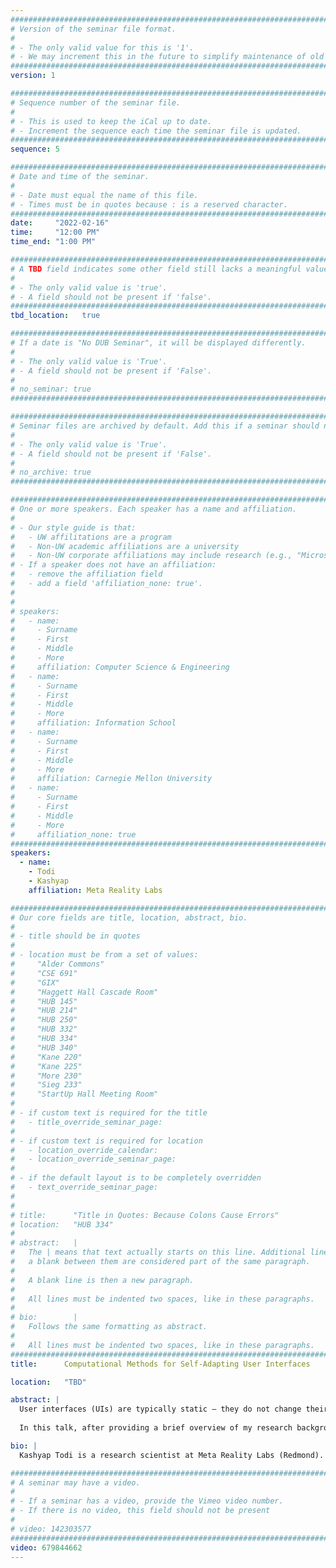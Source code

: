 ```yaml
---
################################################################################
# Version of the seminar file format.
#
# - The only valid value for this is '1'.
# - We may increment this in the future to simplify maintenance of old seminars.
################################################################################
version: 1

################################################################################
# Sequence number of the seminar file.
#
# - This is used to keep the iCal up to date.
# - Increment the sequence each time the seminar file is updated.
################################################################################
sequence: 5

################################################################################
# Date and time of the seminar.
#
# - Date must equal the name of this file.
# - Times must be in quotes because : is a reserved character.
################################################################################
date:     "2022-02-16"
time:     "12:00 PM"
time_end: "1:00 PM"

################################################################################
# A TBD field indicates some other field still lacks a meaningful value.
#
# - The only valid value is 'true'.
# - A field should not be present if 'false'.
################################################################################
tbd_location:   true

################################################################################
# If a date is "No DUB Seminar", it will be displayed differently.
#
# - The only valid value is 'True'.
# - A field should not be present if 'False'.
#
# no_seminar: true
################################################################################

################################################################################
# Seminar files are archived by default. Add this if a seminar should not be.
#
# - The only valid value is 'True'.
# - A field should not be present if 'False'.
#
# no_archive: true
################################################################################

################################################################################
# One or more speakers. Each speaker has a name and affiliation.
#
# - Our style guide is that:
#   - UW affilitations are a program
#   - Non-UW academic affiliations are a university
#   - Non-UW corporate affiliations may include research (e.g., "Microsoft Research")
# - If a speaker does not have an affiliation:
#   - remove the affiliation field
#   - add a field 'affiliation_none: true'.
#
#
# speakers:
#   - name: 
#     - Surname
#     - First
#     - Middle
#     - More
#     affiliation: Computer Science & Engineering 
#   - name: 
#     - Surname
#     - First
#     - Middle
#     - More
#     affiliation: Information School 
#   - name: 
#     - Surname
#     - First
#     - Middle
#     - More
#     affiliation: Carnegie Mellon University 
#   - name:
#     - Surname
#     - First
#     - Middle
#     - More
#     affiliation_none: true
################################################################################
speakers:
  - name: 
    - Todi
    - Kashyap
    affiliation: Meta Reality Labs

################################################################################
# Our core fields are title, location, abstract, bio.
#
# - title should be in quotes
#
# - location must be from a set of values:
#     "Alder Commons"
#     "CSE 691"
#     "GIX"
#     "Haggett Hall Cascade Room"
#     "HUB 145"
#     "HUB 214"
#     "HUB 250"
#     "HUB 332"
#     "HUB 334"
#     "HUB 340"
#     "Kane 220"
#     "Kane 225"
#     "More 230"
#     "Sieg 233"
#     "StartUp Hall Meeting Room"
#
# - if custom text is required for the title
#   - title_override_seminar_page:
#
# - if custom text is required for location
#   - location_override_calendar:
#   - location_override_seminar_page:
#
# - if the default layout is to be completely overridden
#   - text_override_seminar_page:
#
#
# title:      "Title in Quotes: Because Colons Cause Errors"
# location:   "HUB 334"
#
# abstract:   |
#   The | means that text actually starts on this line. Additional lines without
#   a blank between them are considered part of the same paragraph.
#
#   A blank line is then a new paragraph.
#
#   All lines must be indented two spaces, like in these paragraphs.
#
# bio:        |
#   Follows the same formatting as abstract.
#
#   All lines must be indented two spaces, like in these paragraphs.
################################################################################
title:      Computational Methods for Self-Adapting User Interfaces

location:   "TBD"

abstract: |
  User interfaces (UIs) are typically static – they do not change their organization based on a user’s actions or context. In contrast, adaptive UIs can alter their representation, style, and content based on user-specific factors such as the prior experience, interests, and specific abilities, or contextual factors such as location, time, or task at hand. As such, they offer a promising approach to dynamically improve the long-term usability of interactive systems for individual users.
 
  In this talk, after providing a brief overview of my research background, I will discuss, in detail, some of our work in the area of adaptive user interfaces and interactions. I will first discuss how predictive and statistical models can be applied towards adapting UIs to improve their usability. I will showcase two self-adapting systems, as examples, where common UIs such as webpage layouts and graphical menus are dynamically adapted for individual users. Next, I will discuss some key challenges faced by typical adaptive systems, where suboptimal adaptations often limit their efficacy. Finally, I will present some of our latest work that addresses these challenges by developing model-based reinforcement learning methods to plan adaptations, and offer a future outlook.

bio: |
  Kashyap Todi is a research scientist at Meta Reality Labs (Redmond). Previously, he was a postdoctoral researcher in Human–Computer Interaction, working at Aalto University (Finland) in the User Interfaces Research Group, led by Prof. Antti Oulasvirta. He holds a PhD from Hasselt University (Belgium) where he worked primarily with Prof. Kris Luyten at the Expertise Centre for Digital Media. His research focuses on computational methods for intelligent interactive systems. More specifically, he develops and applies computational approaches (e.g. predictive/statistical models, optimisation, RL) for adaptive user interfaces and mixed-initiative tools. Kashyap’s work has been published at venues such as CHI, IUI, MobileHCI, and DIS, and demonstrated as interactive exhibits as well. He is also an active member of the international academic community – he frequently serves as an associate chair or organising committee member at venues such as CHI, MobileHCI, IUI, and ISS, and is the Vice President for SIGCHI Operations. You can find more details about his interests and academic activities on his [website](https://www.kashyaptodi.com/) and reach out to him via twitter ([@kashtodi](https://twitter.com/kashtodi)).

################################################################################
# A seminar may have a video.
#
# - If a seminar has a video, provide the Vimeo video number.
# - If there is no video, this field should not be present
#
# video: 142303577
################################################################################
video: 679844662
---
```

